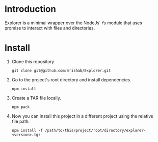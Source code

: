 # Introduction
Explorer is a minimal wrapper over the NodeJs' `fs` module that uses promise to interact with files and directories.

# Install

1. Clone this repository
    ```
    git clone git@github.com:mrishab/Explorer.git
    ```

2. Go to the project's root directory and install dependencies.
    ```
    npm install
    ```

3. Create a TAR file locally.
    ```
    npm pack
    ```

4. Now you can install this project in a different project using the relative file path.
    ```
    npm install -f /path/to/this/project/root/directory/explorer-<version>.tgz
    ```
